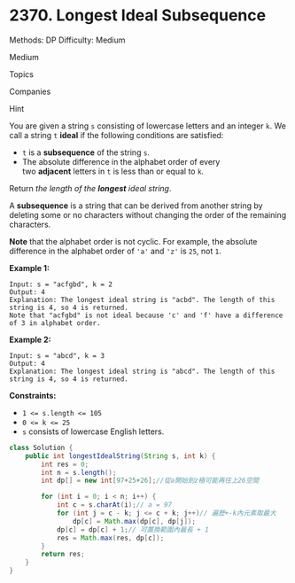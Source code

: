 # 2370. Longest Ideal Subsequence

Methods: DP
Difficulty: Medium

Medium

Topics

Companies

Hint

You are given a string `s` consisting of lowercase letters and an integer `k`. We call a string `t` **ideal** if the following conditions are satisfied:

- `t` is a **subsequence** of the string `s`.
- The absolute difference in the alphabet order of every two **adjacent** letters in `t` is less than or equal to `k`.

Return *the length of the **longest** ideal string*.

A **subsequence** is a string that can be derived from another string by deleting some or no characters without changing the order of the remaining characters.

**Note** that the alphabet order is not cyclic. For example, the absolute difference in the alphabet order of `'a'` and `'z'` is `25`, not `1`.

**Example 1:**

```
Input: s = "acfgbd", k = 2
Output: 4
Explanation: The longest ideal string is "acbd". The length of this string is 4, so 4 is returned.
Note that "acfgbd" is not ideal because 'c' and 'f' have a difference of 3 in alphabet order.
```

**Example 2:**

```
Input: s = "abcd", k = 3
Output: 4
Explanation: The longest ideal string is "abcd". The length of this string is 4, so 4 is returned.

```

**Constraints:**

- `1 <= s.length <= 105`
- `0 <= k <= 25`
- `s` consists of lowercase English letters.

```java
class Solution {
    public int longestIdealString(String s, int k) {
        int res = 0; 
        int n = s.length(); 
        int dp[] = new int[97+25+26];//從a開始到z極可能再往上26空間

        for (int i = 0; i < n; i++) {
            int c = s.charAt(i);// a = 97
            for (int j = c - k; j <= c + k; j++)// 遍歷+-k內元素取最大
                dp[c] = Math.max(dp[c], dp[j]);
            dp[c] = dp[c] + 1;// 可置換範圍內最長 + 1
            res = Math.max(res, dp[c]);
        }
        return res;
    }
}
```